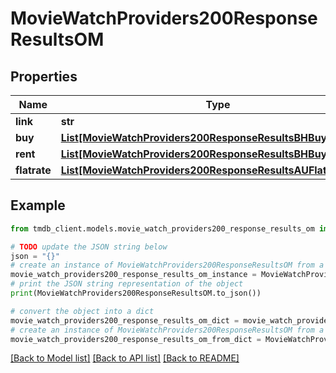 # MovieWatchProviders200ResponseResultsOM


## Properties

Name | Type | Description | Notes
------------ | ------------- | ------------- | -------------
**link** | **str** |  | [optional] 
**buy** | [**List[MovieWatchProviders200ResponseResultsBHBuyInner]**](MovieWatchProviders200ResponseResultsBHBuyInner.md) |  | [optional] 
**rent** | [**List[MovieWatchProviders200ResponseResultsBHBuyInner]**](MovieWatchProviders200ResponseResultsBHBuyInner.md) |  | [optional] 
**flatrate** | [**List[MovieWatchProviders200ResponseResultsAUFlatrateInner]**](MovieWatchProviders200ResponseResultsAUFlatrateInner.md) |  | [optional] 

## Example

```python
from tmdb_client.models.movie_watch_providers200_response_results_om import MovieWatchProviders200ResponseResultsOM

# TODO update the JSON string below
json = "{}"
# create an instance of MovieWatchProviders200ResponseResultsOM from a JSON string
movie_watch_providers200_response_results_om_instance = MovieWatchProviders200ResponseResultsOM.from_json(json)
# print the JSON string representation of the object
print(MovieWatchProviders200ResponseResultsOM.to_json())

# convert the object into a dict
movie_watch_providers200_response_results_om_dict = movie_watch_providers200_response_results_om_instance.to_dict()
# create an instance of MovieWatchProviders200ResponseResultsOM from a dict
movie_watch_providers200_response_results_om_from_dict = MovieWatchProviders200ResponseResultsOM.from_dict(movie_watch_providers200_response_results_om_dict)
```
[[Back to Model list]](../README.md#documentation-for-models) [[Back to API list]](../README.md#documentation-for-api-endpoints) [[Back to README]](../README.md)



